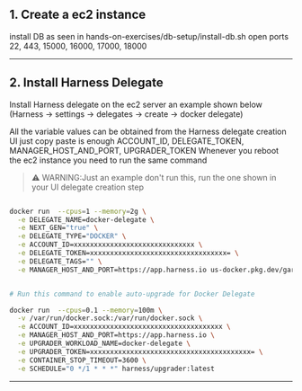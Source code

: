 
## 1. Create a ec2 instance
install DB as seen in hands-on-exercises/db-setup/install-db.sh
open ports 22, 443, 15000, 16000, 17000, 18000

---
## 2. Install Harness Delegate

Install Harness delegate on the ec2 server an example shown below (Harness -> settings -> delegates -> create -> docker delegate)

All the variable values can be obtained from the Harness delegate creation UI just copy paste is enough
ACCOUNT_ID, DELEGATE_TOKEN, MANAGER_HOST_AND_PORT, UPGRADER_TOKEN
Whenever you reboot the ec2 instance you need to run the same command

> ⚠️ WARNING:Just an example don't run this, run the one shown in your UI delegate creation step
```bash

docker run  --cpus=1 --memory=2g \
  -e DELEGATE_NAME=docker-delegate \
  -e NEXT_GEN="true" \
  -e DELEGATE_TYPE="DOCKER" \
  -e ACCOUNT_ID=xxxxxxxxxxxxxxxxxxxxxxxxxxxxxx \
  -e DELEGATE_TOKEN=xxxxxxxxxxxxxxxxxxxxxxxxxxxxxxxxxx= \
  -e DELEGATE_TAGS="" \
  -e MANAGER_HOST_AND_PORT=https://app.harness.io us-docker.pkg.dev/gar-prod-setup/harness-public/harness/delegate:25.08.86600


# Run this command to enable auto-upgrade for Docker Delegate

docker run  --cpus=0.1 --memory=100m \
  -v /var/run/docker.sock:/var/run/docker.sock \
  -e ACCOUNT_ID=xxxxxxxxxxxxxxxxxxxxxxxxxxxxxxxxxxxxx \
  -e MANAGER_HOST_AND_PORT=https://app.harness.io \
  -e UPGRADER_WORKLOAD_NAME=docker-delegate \
  -e UPGRADER_TOKEN=xxxxxxxxxxxxxxxxxxxxxxxxxxxxxxxxxxxxxxxx= \
  -e CONTAINER_STOP_TIMEOUT=3600 \
  -e SCHEDULE="0 */1 * * *" harness/upgrader:latest

```

---
